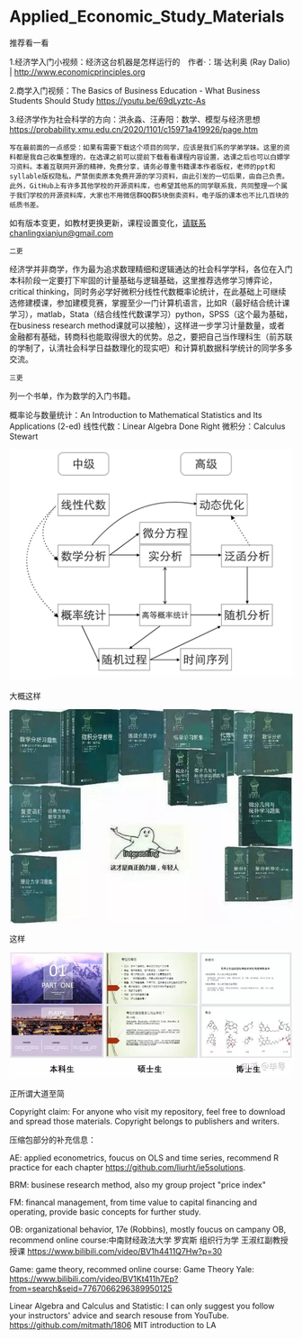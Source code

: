 # Applied_Economic_Study_Materials
推荐看一看

1.经济学入门小视频：经济这台机器是怎样运行的　作者·：瑞·达利奥 (Ray Dalio)
| http://www.economicprinciples.org 


2.商学入门视频：The Basics of Business Education - What Business Students Should Study
https://youtu.be/69dLyztc-As


3.经济学作为社会科学的方向：洪永淼、汪寿阳：​数学、模型与经济思想
https://probability.xmu.edu.cn/2020/1101/c15971a419926/page.htm


    写在最前面的一点感受：如果有需要下载这个项目的同学，应该是我们系的学弟学妹。这里的资料都是我自己收集整理的，在选课之前可以提前下载看看课程内容设置，选课之后也可以白嫖学习资料。本着互联网开源的精神，免费分享，请务必尊重书籍课本作者版权，老师的ppt和syllable版权隐私，严禁倒卖原本免费开源的学习资料，由此引发的一切后果，由自己负责。此外，GitHub上有许多其他学校的开源资料库，也希望其他系的同学联系我，共同整理一个属于我们学校的开源资料库，大家也不用微信群QQ群5块倒卖资料，电子版的课本也不比几百块的纸质书差。
如有版本变更，如教材更换更新，课程设置变化，请联系chanlingxianjun@gmail.com

    二更
经济学并非商学，作为最为追求数理精细和逻辑通达的社会科学学科，各位在入门本科阶段一定要打下牢固的计量基础与逻辑基础，这里推荐选修学习博弈论，critical thinking，同时务必学好微积分线性代数概率论统计，在此基础上可继续选修建模课，参加建模竞赛，掌握至少一门计算机语言，比如R（最好结合统计课学习），matlab，Stata（结合线性代数课学习）python，SPSS（这个最为基础，在business research method课就可以接触），这样进一步学习计量数量，或者金融都有基础，转商科也能取得很大的优势。总之，要把自己当作理科生（前苏联的学制了，认清社会科学日益数理化的现实吧）和计算机数据科学统计的同学多多交流。

    三更
列一个书单，作为数学的入门书籍。

概率论与数量统计：An Introduction to Mathematical Statistics and Its Applications (2-ed)
线性代数：Linear Algebra Done Right
微积分：Calculus Stewart 

![image](https://github.com/ChanlingXianjun/Awesome_UIC_DBM_Applied_Economic_Study_Materials/blob/main/IMG/mathmap.jpg)

大概这样

![image](https://github.com/ChanlingXianjun/Awesome_UIC_DBM_Applied_Economic_Study_Materials/blob/main/IMG/mathpower.jpg)

这样

![image](https://github.com/ChanlingXianjun/Awesome_UIC_DBM_Applied_Economic_Study_Materials/blob/main/IMG/ppt.jpg)

正所谓大道至简

Copyright claim: For anyone who visit my repository, feel free to download and spread those materials. Copyright belongs to publishers and writers. 

压缩包部分的补充信息：

AE: applied econometrics, foucus on OLS and time series, recommend R practice for each chapter https://github.com/liurht/ie5solutions.

BRM: businese research method, also my group project "price index"

FM: financal management, from time value to capital financing and operating, provide basic concepts for further study.

OB: organizational behavior, 17e (Robbins), mostly foucus on campany OB, 
recommend online course:中南财经政法大学 罗宾斯 组织行为学 王淑红副教授授课 https://www.bilibili.com/video/BV1h4411Q7Hw?p=30 

Game: game theory, recommed online course: Game Theory Yale: https://www.bilibili.com/video/BV1Kt411h7Ep?from=search&seid=7767066296389950125

Linear Algebra and Calculus and Statistic: I can only suggest you follow your instructors' advice and search resouse from YouTube.
https://github.com/mitmath/1806 MIT introduction to LA


